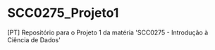 # SCC0275_Projeto1
[PT] Repositório para o Projeto 1 da matéria 'SCC0275 - Introdução à Ciência de Dados'

